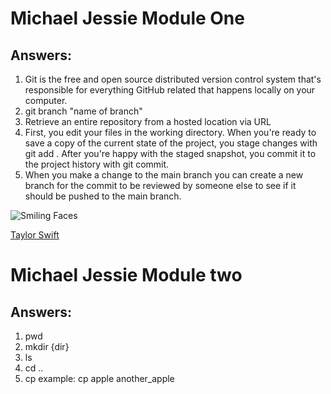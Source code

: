 # Michael Jessie Module One

## Answers:

1. Git is the free and open source distributed version control system that's responsible for everything GitHub
related that happens locally on your computer.
2. git branch "name of branch"
3. Retrieve an entire repository from a hosted location via URL
4. First, you edit your files in the working directory. When you're ready to save a copy of the current state of the project, you stage changes with git add . After you're happy with the staged snapshot, you commit it to the project history with git commit.
5. When you make a change to the main branch you can create a new branch for the commit to be reviewed by someone else to see if it should be pushed to the main branch.


![Smiling Faces](https://images.pexels.com/photos/207983/pexels-photo-207983.jpeg?auto=compress&cs=tinysrgb&w=1260&h=750&dpr=2)


[Taylor Swift](https://www.youtube.com/watch?v=b1kbLwvqugk)





# Michael Jessie Module two

## Answers:

1.  pwd
2.  mkdir {dir}
3.  ls
4.  cd ..
5.  cp   example: cp apple another_apple


